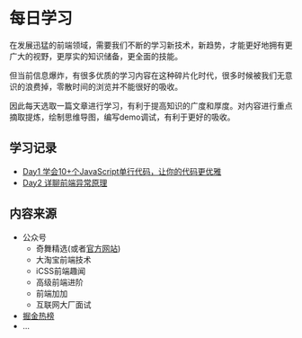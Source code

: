 # 每日学习

在发展迅猛的前端领域，需要我们不断的学习新技术，新趋势，才能更好地拥有更广大的视野，更厚实的知识储备，更全面的技能。

但当前信息爆炸，有很多优质的学习内容在这种碎片化时代，很多时候被我们无意识的浪费掉，零散时间的浏览并不能很好的吸收。

因此每天选取一篇文章进行学习，有利于提高知识的广度和厚度。对内容进行重点摘取提炼，绘制思维导图，编写demo调试，有利于更好的吸收。

## 学习记录
- [Day1 学会10+个JavaScript单行代码，让你的代码更优雅](学会10+个JavaScript%20单行代码，让你的代码更优雅.md)
- [Day2 详聊前端异常原理](详聊前端异常原理.md)

## 内容来源
- 公众号
  - 奇舞精选(或者[官方网站](https://weekly.75.team/))
  - 大淘宝前端技术
  - iCSS前端趣闻
  - 高级前端进阶
  - 前端加加
  - 互联网大厂面试 
- [掘金热榜](https://juejin.cn/?sort=three_days_hottest)
- ...

